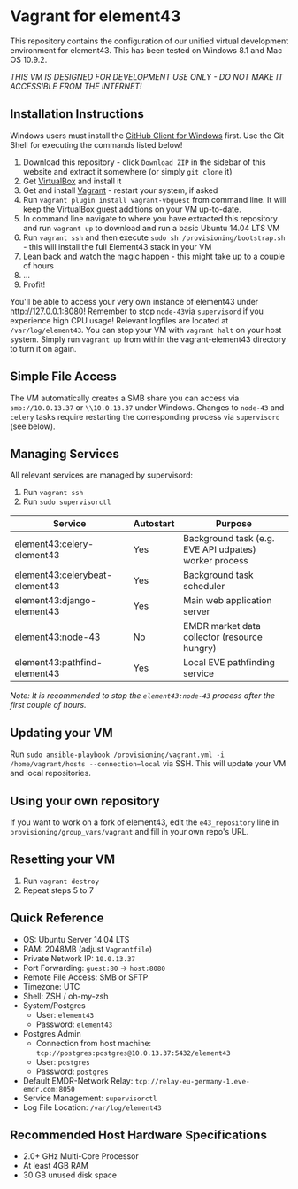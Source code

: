 Vagrant for element43
=====================

This repository contains the configuration of our unified virtual development environment for element43. This has been tested on Windows 8.1 and Mac OS 10.9.2.

*THIS VM IS DESIGNED FOR DEVELOPMENT USE ONLY - DO NOT MAKE IT ACCESSIBLE FROM THE INTERNET!*

Installation Instructions
-------------------------

Windows users must install the [GitHub Client for Windows](https://windows.github.com) first. Use the Git Shell for executing the commands listed below!

1. Download this repository - click `Download ZIP` in the sidebar of this website and extract it somewhere (or simply `git clone` it)
2. Get [VirtualBox](https://www.virtualbox.org/wiki/Downloads) and install it
3. Get and install [Vagrant](http://www.vagrantup.com/downloads.html) - restart your system, if asked
4. Run `vagrant plugin install vagrant-vbguest` from command line. It will keep the VirtualBox guest additions on your VM up-to-date.
5. In command line navigate to where you have extracted this repository and run `vagrant up` to download and run a basic Ubuntu 14.04 LTS VM
6. Run `vagrant ssh` and then execute `sudo sh /provisioning/bootstrap.sh` - this will install the full Element43 stack in your VM
7. Lean back and watch the magic happen - this might take up to a couple of hours
8. ...
9. Profit!

You'll be able to access your very own instance of element43 under http://127.0.0.1:8080! Remember to stop `node-43`via `supervisord` if you experience high CPU usage! Relevant logfiles are located at `/var/log/element43`. You can stop your VM with `vagrant halt` on your host system. Simply run `vagrant up` from within the vagrant-element43 directory to turn it on again.


Simple File Access
------------------

The VM automatically creates a SMB share you can access via `smb://10.0.13.37` or `\\10.0.13.37` under Windows. Changes to `node-43` and `celery` tasks require restarting the corresponding process via `supervisord` (see below).

Managing Services
-----------------

All relevant services are managed by supervisord:

1. Run `vagrant ssh`
2. Run `sudo supervisorctl`

Service | Autostart | Purpose
--- | --- | ---
element43:celery-element43 | Yes | Background task (e.g. EVE API udpates) worker process
element43:celerybeat-element43 | Yes | Background task scheduler
element43:django-element43 | Yes | Main web application server
element43:node-43 | No | EMDR market data collector (resource hungry)
element43:pathfind-element43 | Yes | Local EVE pathfinding service

*Note: It is recommended to stop the `element43:node-43` process after the first couple of hours.*

Updating your VM
----------------

Run `sudo ansible-playbook /provisioning/vagrant.yml -i /home/vagrant/hosts --connection=local` via SSH. This will update your VM and local repositories.

Using your own repository
-------------------------
If you want to work on a fork of element43, edit the `e43_repository` line in `provisioning/group_vars/vagrant` and fill in your own repo's URL.

Resetting your VM
-----------------

1. Run `vagrant destroy`
2. Repeat steps 5 to 7

Quick Reference
---------------

* OS: Ubuntu Server 14.04 LTS
* RAM: 2048MB (adjust `Vagrantfile`)
* Private Network IP: `10.0.13.37`
* Port Forwarding: `guest:80` -> `host:8080`
* Remote File Access: SMB or SFTP
* Timezone: UTC
* Shell: ZSH / oh-my-zsh
* System/Postgres
    * User: `element43`
    * Password: `element43`
* Postgres Admin
	* Connection from host machine: `tcp://postgres:postgres@10.0.13.37:5432/element43`
    * User: `postgres`
    * Password: `postgres`
* Default EMDR-Network Relay: `tcp://relay-eu-germany-1.eve-emdr.com:8050`
* Service Management: `supervisorctl`
* Log File Location: `/var/log/element43`

Recommended Host Hardware Specifications
----------------------------------------

* 2.0+ GHz Multi-Core Processor
* At least 4GB RAM
* 30 GB unused disk space
